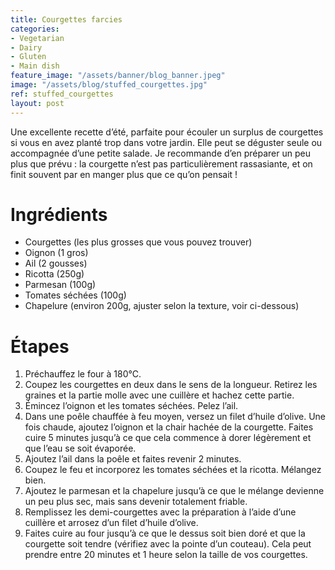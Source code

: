 ```yaml
---
title: Courgettes farcies
categories:
- Vegetarian
- Dairy
- Gluten
- Main dish
feature_image: "/assets/banner/blog_banner.jpeg"
image: "/assets/blog/stuffed_courgettes.jpg"
ref: stuffed_courgettes
layout: post
---
```


Une excellente recette d’été, parfaite pour écouler un surplus de courgettes si vous en avez planté trop dans votre jardin. Elle peut se déguster seule ou accompagnée d’une petite salade. Je recommande d’en préparer un peu plus que prévu : la courgette n’est pas particulièrement rassasiante, et on finit souvent par en manger plus que ce qu’on pensait !

<!-- more -->

# Ingrédients
- Courgettes (les plus grosses que vous pouvez trouver)
- Oignon (1 gros)
- Ail (2 gousses)
- Ricotta (250g)
- Parmesan (100g)
- Tomates séchées (100g)
- Chapelure (environ 200g, ajuster selon la texture, voir ci-dessous)

# Étapes
1. Préchauffez le four à 180°C.
2. Coupez les courgettes en deux dans le sens de la longueur. Retirez les graines et la partie molle avec une cuillère et hachez cette partie.
3. Émincez l’oignon et les tomates séchées. Pelez l’ail.
4. Dans une poêle chauffée à feu moyen, versez un filet d’huile d’olive. Une fois chaude, ajoutez l’oignon et la chair hachée de la courgette. Faites cuire 5 minutes jusqu’à ce que cela commence à dorer légèrement et que l’eau se soit évaporée.
5. Ajoutez l’ail dans la poêle et faites revenir 2 minutes.
6. Coupez le feu et incorporez les tomates séchées et la ricotta. Mélangez bien.
7. Ajoutez le parmesan et la chapelure jusqu’à ce que le mélange devienne un peu plus sec, mais sans devenir totalement friable.
8. Remplissez les demi-courgettes avec la préparation à l’aide d’une cuillère et arrosez d’un filet d’huile d’olive.
9. Faites cuire au four jusqu’à ce que le dessus soit bien doré et que la courgette soit tendre (vérifiez avec la pointe d’un couteau). Cela peut prendre entre 20 minutes et 1 heure selon la taille de vos courgettes.
